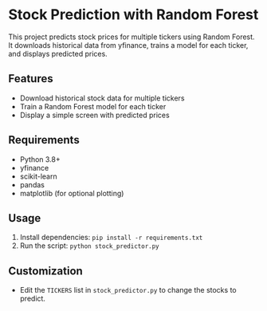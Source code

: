# Stock Prediction with Random Forest

This project predicts stock prices for multiple tickers using Random Forest. It downloads historical data from yfinance, trains a model for each ticker, and displays predicted prices.

## Features
- Download historical stock data for multiple tickers
- Train a Random Forest model for each ticker
- Display a simple screen with predicted prices

## Requirements
- Python 3.8+
- yfinance
- scikit-learn
- pandas
- matplotlib (for optional plotting)

## Usage
1. Install dependencies: `pip install -r requirements.txt`
2. Run the script: `python stock_predictor.py`

## Customization
- Edit the `TICKERS` list in `stock_predictor.py` to change the stocks to predict.
